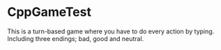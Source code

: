 # CppGameTest

This is a turn-based game where you have to do every action by typing.            
Including three endings; bad, good and neutral.
